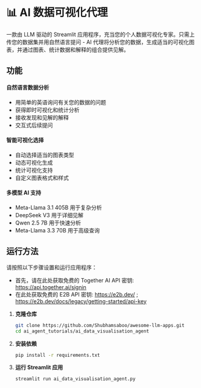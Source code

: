 # 📊 AI 数据可视化代理
一款由 LLM 驱动的 Streamlit 应用程序，充当您的个人数据可视化专家。只需上传您的数据集并用自然语言提问 - AI 代理将分析您的数据，生成适当的可视化图表，并通过图表、统计数据和解释的组合提供见解。

## 功能
#### 自然语言数据分析
- 用简单的英语询问有关您的数据的问题
- 获得即时可视化和统计分析
- 接收发现和见解的解释
- 交互式后续提问

#### 智能可视化选择
- 自动选择适当的图表类型
- 动态可视化生成
- 统计可视化支持
- 自定义图表格式和样式

#### 多模型 AI 支持
- Meta-Llama 3.1 405B 用于复杂分析
- DeepSeek V3 用于详细见解
- Qwen 2.5 7B 用于快速分析
- Meta-Llama 3.3 70B 用于高级查询

## 运行方法

请按照以下步骤设置和运行应用程序：
- 首先，请在此处获取免费的 Together AI API 密钥: https://api.together.ai/signin
- 在此处获取免费的 E2B API 密钥: https://e2b.dev/ ; https://e2b.dev/docs/legacy/getting-started/api-key

1. **克隆仓库**
   ```bash
   git clone https://github.com/Shubhamsaboo/awesome-llm-apps.git
   cd ai_agent_tutorials/ai_data_visualisation_agent
   ```
2. **安装依赖**
    ```bash
    pip install -r requirements.txt
    ```
3. **运行 Streamlit 应用**
    ```bash
    streamlit run ai_data_visualisation_agent.py
    ```
